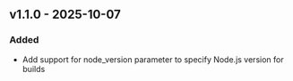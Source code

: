 ## v1.1.0 - 2025-10-07
### Added
* Add support for node_version parameter to specify Node.js version for builds
